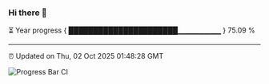 ### Hi there 👋

⏳ Year progress { ██████████████████████▁▁▁▁▁▁▁▁ } 75.09 %

---

⏰ Updated on Thu, 02 Oct 2025 01:48:28 GMT

![Progress Bar CI](https://github.com/ZhaoGui/ZhaoGui/workflows/Progress%20Bar%20CI/badge.svg)
